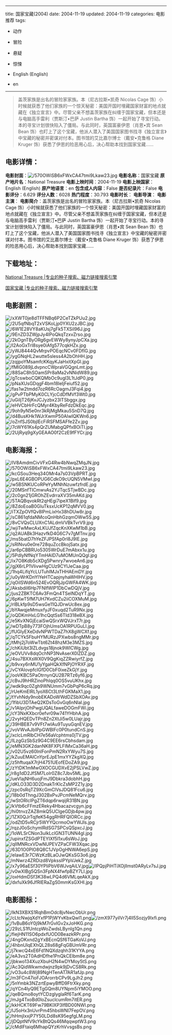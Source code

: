 
---
title: 国家宝藏(2004)
date: 2004-11-19
updated: 2004-11-19
categories: 电影推荐
tags:
- 动作
- 冒险
- 悬疑
- 惊悚

- English (English)
- en
---


> 盖茨家族是出名的冒险家家族。本（尼古拉斯•凯奇 Nicolas Cage 饰）小时候就获悉了他们家族的一个惊天秘密：美国开国时埋藏国家财富的地点就藏在《独立宣言》中。尽管父亲不想盖茨家族在纠缠于国家宝藏，但本还是与电脑高手雷利（贾斯汀•巴萨 Justin Bartha 饰）一起开始了寻宝行动。本的寻宝计划很快陷入了僵局。与此同时，英国富豪伊恩（肖恩•宾 Sean Bean 饰）也盯上了这个宝藏，他派人潜入了美国国家图书找寻《独立宣言》中宝藏的秘密并密谋对付本。图书馆的艾比嘉尔博士（戴安•克鲁格 Diane Kruger 饰）获悉了伊恩的险恶用心后，决心帮助本找到国家宝藏……

## **电影详情**：

**电影封面**：<img src="https://image.tmdb.org/t/p/w200/570OWiSB6xFWxCA47tmi9Lkaw23.jpg" alt="/570OWiSB6xFWxCA47tmi9Lkaw23.jpg" title="/570OWiSB6xFWxCA47tmi9Lkaw23.jpg">
**电影名称**：国家宝藏
**原产地片名**：National Treasure
**电影上映时间**：2004-11-19
**电影上映国家**：English (English)
**原产地语言**：en
**包含成人内容**：False
**是否纪录片**：False
**电影评分**：6.629
**评分人数**：6028
**热门程度**：30.793
**电影时长**：
**电影导演**：
**电影主演**：
**电影简介**：盖茨家族是出名的冒险家家族。本（尼古拉斯•凯奇 Nicolas Cage 饰）小时候就获悉了他们家族的一个惊天秘密：美国开国时埋藏国家财富的地点就藏在《独立宣言》中。尽管父亲不想盖茨家族在纠缠于国家宝藏，但本还是与电脑高手雷利（贾斯汀•巴萨 Justin Bartha 饰）一起开始了寻宝行动。本的寻宝计划很快陷入了僵局。与此同时，英国富豪伊恩（肖恩•宾 Sean Bean 饰）也盯上了这个宝藏，他派人潜入了美国国家图书找寻《独立宣言》中宝藏的秘密并密谋对付本。图书馆的艾比嘉尔博士（戴安•克鲁格 Diane Kruger 饰）获悉了伊恩的险恶用心后，决心帮助本找到国家宝藏……

## **下载地址**：
[National Treasure |专业的种子搜索、磁力链接搜索引擎](https://movie.amd794.com:2083/?search=National%20Treasure&ordering=&mode=match_phrase&page_size=10&page=1)

[国家宝藏 |专业的种子搜索、磁力链接搜索引擎](https://movie.amd794.com:2083/?search=%E5%9B%BD%E5%AE%B6%E5%AE%9D%E8%97%8F&ordering=&mode=match_phrase&page_size=10&page=1)
 

## **电影剧照**：
<img src="https://image.tmdb.org/t/p/original/xXWT0je8dTFFNBq6P2CeTZkPUu2.jpg" alt="/xXWT0je8dTFFNBq6P2CeTZkPUu2.jpg" title="/xXWT0je8dTFFNBq6P2CeTZkPUu2.jpg"><img src="https://image.tmdb.org/t/p/original/2U5qfNbqT2xVSKoLjp0YXU2zJBC.jpg" alt="/2U5qfNbqT2xVSKoLjp0YXU2zJBC.jpg" title="/2U5qfNbqT2xVSKoLjp0YXU2zJBC.jpg"><img src="https://image.tmdb.org/t/p/original/6W1E28VY8aKUsj7gFk5TXSiI96J.jpg" alt="/6W1E28VY8aKUsj7gFk5TXSiI96J.jpg" title="/6W1E28VY8aKUsj7gFk5TXSiI96J.jpg"><img src="https://image.tmdb.org/t/p/original/9EnZD3ZWjpJy4IPoQkqTzxvZrso.jpg" alt="/9EnZD3ZWjpJy4IPoQkqTzxvZrso.jpg" title="/9EnZD3ZWjpJy4IPoQkqTzxvZrso.jpg"><img src="https://image.tmdb.org/t/p/original/2kOgnTByORg6gvEWWy8ynyJpCXa.jpg" alt="/2kOgnTByORg6gvEWWy8ynyJpCXa.jpg" title="/2kOgnTByORg6gvEWWy8ynyJpCXa.jpg"><img src="https://image.tmdb.org/t/p/original/l2AoGxTrI8sye0iAfg577cqkHZx.jpg" alt="/l2AoGxTrI8sye0iAfg577cqkHZx.jpg" title="/l2AoGxTrI8sye0iAfg577cqkHZx.jpg"><img src="https://image.tmdb.org/t/p/original/yWJ8444QvMrpvPOEqcNCv0FDflG.jpg" alt="/yWJ8444QvMrpvPOEqcNCv0FDflG.jpg" title="/yWJ8444QvMrpvPOEqcNCv0FDflG.jpg"><img src="https://image.tmdb.org/t/p/original/ygGNqHL2wutte5sless4A2bOhHH.jpg" alt="/ygGNqHL2wutte5sless4A2bOhHH.jpg" title="/ygGNqHL2wutte5sless4A2bOhHH.jpg"><img src="https://image.tmdb.org/t/p/original/zqjpoYMsamfcKKqyKJaHxitXpGI.jpg" alt="/zqjpoYMsamfcKKqyKJaHxitXpGI.jpg" title="/zqjpoYMsamfcKKqyKJaHxitXpGI.jpg"><img src="https://image.tmdb.org/t/p/original/fMlG089jLdvpncCWpraVGQgnLmt.jpg" alt="/fMlG089jLdvpncCWpraVGQgnLmt.jpg" title="/fMlG089jLdvpncCWpraVGQgnLmt.jpg"><img src="https://image.tmdb.org/t/p/original/88SaC8hSOamSPr8aMa2vNNidW89.jpg" alt="/88SaC8hSOamSPr8aMa2vNNidW89.jpg" title="/88SaC8hSOamSPr8aMa2vNNidW89.jpg"><img src="https://image.tmdb.org/t/p/original/gTcswboCQKQMbOc9ugl3L1tJdP0.jpg" alt="/gTcswboCQKQMbOc9ugl3L1tJdP0.jpg" title="/gTcswboCQKQMbOc9ugl3L1tJdP0.jpg"><img src="https://image.tmdb.org/t/p/original/pNaXUsGDqgF4bm18leIjFeiuf52.jpg" alt="/pNaXUsGDqgF4bm18leIjFeiuf52.jpg" title="/pNaXUsGDqgF4bm18leIjFeiuf52.jpg"><img src="https://image.tmdb.org/t/p/original/fas1w2tmdd7ozR6RcOagmJ3Fqi4.jpg" alt="/fas1w2tmdd7ozR6RcOagmJ3Fqi4.jpg" title="/fas1w2tmdd7ozR6RcOagmJ3Fqi4.jpg"><img src="https://image.tmdb.org/t/p/original/gPvPTbPMyK0CLYjcCdDfMVf3Wt0.jpg" alt="/gPvPTbPMyK0CLYjcCdDfMVf3Wt0.jpg" title="/gPvPTbPMyK0CLYjcCdDfMVf3Wt0.jpg"><img src="https://image.tmdb.org/t/p/original/uGiIjT26jKvJCJyzbx23lTSbggx.jpg" alt="/uGiIjT26jKvJCJyzbx23lTSbggx.jpg" title="/uGiIjT26jKvJCJyzbx23lTSbggx.jpg"><img src="https://image.tmdb.org/t/p/original/eHVCbHrFcQMyr4KbyReFdzDkEqc.jpg" alt="/eHVCbHrFcQMyr4KbyReFdzDkEqc.jpg" title="/eHVCbHrFcQMyr4KbyReFdzDkEqc.jpg"><img src="https://image.tmdb.org/t/p/original/9oh9yN5e0nr3kRjMgMkau5SnD7Q.jpg" alt="/9oh9yN5e0nr3kRjMgMkau5SnD7Q.jpg" title="/9oh9yN5e0nr3kRjMgMkau5SnD7Q.jpg"><img src="https://image.tmdb.org/t/p/original/d4BusKHk1WJrXwmP50AIwIQKWn6.jpg" alt="/d4BusKHk1WJrXwmP50AIwIQKWn6.jpg" title="/d4BusKHk1WJrXwmP50AIwIQKWn6.jpg"><img src="https://image.tmdb.org/t/p/original/oZnfSJS0bjlEcFiRSFMSAFfe2Zv.jpg" alt="/oZnfSJS0bjlEcFiRSFMSAFfe2Zv.jpg" title="/oZnfSJS0bjlEcFiRSFMSAFfe2Zv.jpg"><img src="https://image.tmdb.org/t/p/original/7cWY61Ks4pQrZUMabgQPfxBOiTI.jpg" alt="/7cWY61Ks4pQrZUMabgQPfxBOiTI.jpg" title="/7cWY61Ks4pQrZUMabgQPfxBOiTI.jpg"><img src="https://image.tmdb.org/t/p/original/2UjRyq9gXyGEAAO0f2CzE9fFYCr.jpg" alt="/2UjRyq9gXyGEAAO0f2CzE9fFYCr.jpg" title="/2UjRyq9gXyGEAAO0f2CzE9fFYCr.jpg">

## **电影海报**：
<img src="https://image.tmdb.org/t/p/original/lV8AmdmCivVFxG4Rw4bNwqZMqJN.jpg" alt="/lV8AmdmCivVFxG4Rw4bNwqZMqJN.jpg" title="/lV8AmdmCivVFxG4Rw4bNwqZMqJN.jpg"><img src="https://image.tmdb.org/t/p/original/570OWiSB6xFWxCA47tmi9Lkaw23.jpg" alt="/570OWiSB6xFWxCA47tmi9Lkaw23.jpg" title="/570OWiSB6xFWxCA47tmi9Lkaw23.jpg"><img src="https://image.tmdb.org/t/p/original/kcGSou3Heq34OMr4a7s03VpBPRT.jpg" alt="/kcGSou3Heq34OMr4a7s03VpBPRT.jpg" title="/kcGSou3Heq34OMr4a7s03VpBPRT.jpg"><img src="https://image.tmdb.org/t/p/original/pxL6E4GBOPUG6CdkO9cUQN5VMwI.jpg" alt="/pxL6E4GBOPUG6CdkO9cUQN5VMwI.jpg" title="/pxL6E4GBOPUG6CdkO9cUQN5VMwI.jpg"><img src="https://image.tmdb.org/t/p/original/w5BSNKUCoRPeYyMNhNzuwfzfrdE.jpg" alt="/w5BSNKUCoRPeYyMNhNzuwfzfrdE.jpg" title="/w5BSNKUCoRPeYyMNhNzuwfzfrdE.jpg"><img src="https://image.tmdb.org/t/p/original/20MSnfTICmwvAs2YJTqcSTjwBDc.jpg" alt="/20MSnfTICmwvAs2YJTqcSTjwBDc.jpg" title="/20MSnfTICmwvAs2YJTqcSTjwBDc.jpg"><img src="https://image.tmdb.org/t/p/original/2c0gn21jGROhZEvdrraXV35mAKd.jpg" alt="/2c0gn21jGROhZEvdrraXV35mAKd.jpg" title="/2c0gn21jGROhZEvdrraXV35mAKd.jpg"><img src="https://image.tmdb.org/t/p/original/5TAQBqvokRt2qHEgi7ipeX1Bif9.jpg" alt="/5TAQBqvokRt2qHEgi7ipeX1Bif9.jpg" title="/5TAQBqvokRt2qHEgi7ipeX1Bif9.jpg"><img src="https://image.tmdb.org/t/p/original/8ZdoEoaB0GIuTksxUcKP12qMVV0.jpg" alt="/8ZdoEoaB0GIuTksxUcKP12qMVV0.jpg" title="/8ZdoEoaB0GIuTksxUcKP12qMVV0.jpg"><img src="https://image.tmdb.org/t/p/original/iTXZpOVfQv8lPmLixHx38hDUw8r.jpg" alt="/iTXZpOVfQv8lPmLixHx38hDUw8r.jpg" title="/iTXZpOVfQv8lPmLixHx38hDUw8r.jpg"><img src="https://image.tmdb.org/t/p/original/sC861qfdaNMcoQnHbhGzqmOWw5S.jpg" alt="/sC861qfdaNMcoQnHbhGzqmOWw5S.jpg" title="/sC861qfdaNMcoQnHbhGzqmOWw5S.jpg"><img src="https://image.tmdb.org/t/p/original/8vCVQsCLUXnC1ALdmVVBkTvrV9.jpg" alt="/8vCVQsCLUXnC1ALdmVVBkTvrV9.jpg" title="/8vCVQsCLUXnC1ALdmVVBkTvrV9.jpg"><img src="https://image.tmdb.org/t/p/original/wjiTwMwcAxLKUJfZqcKnXKwM1bB.jpg" alt="/wjiTwMwcAxLKUJfZqcKnXKwM1bB.jpg" title="/wjiTwMwcAxLKUJfZqcKnXKwM1bB.jpg"><img src="https://image.tmdb.org/t/p/original/q2AUABk3HazvfkD4G6C7v7gMTnv.jpg" alt="/q2AUABk3HazvfkD4G6C7v7gMTnv.jpg" title="/q2AUABk3HazvfkD4G6C7v7gMTnv.jpg"><img src="https://image.tmdb.org/t/p/original/ms5batD7hYeZFJPSfAp0rl8J9IE.jpg" alt="/ms5batD7hYeZFJPSfAp0rl8J9IE.jpg" title="/ms5batD7hYeZFJPSfAp0rl8J9IE.jpg"><img src="https://image.tmdb.org/t/p/original/sRINvu0e0re728quZccBkojSatx.jpg" alt="/sRINvu0e0re728quZccBkojSatx.jpg" title="/sRINvu0e0re728quZccBkojSatx.jpg"><img src="https://image.tmdb.org/t/p/original/ar6pCBBRUo5305WrDuE7mAbxx1u.jpg" alt="/ar6pCBBRUo5305WrDuE7mAbxx1u.jpg" title="/ar6pCBBRUo5305WrDuE7mAbxx1u.jpg"><img src="https://image.tmdb.org/t/p/original/5PdIyNfNqYTmHAID7uMOMUnQQgl.jpg" alt="/5PdIyNfNqYTmHAID7uMOMUnQQgl.jpg" title="/5PdIyNfNqYTmHAID7uMOMUnQQgl.jpg"><img src="https://image.tmdb.org/t/p/original/ix7O8Kdb5cXDg5Pwnry7wvoeAn6.jpg" alt="/ix7O8Kdb5cXDg5Pwnry7wvoeAn6.jpg" title="/ix7O8Kdb5cXDg5Pwnry7wvoeAn6.jpg"><img src="https://image.tmdb.org/t/p/original/gjX6rLP1VIivwHgCUz9CYlJeCaa.jpg" alt="/gjX6rLP1VIivwHgCUz9CYlJeCaa.jpg" title="/gjX6rLP1VIivwHgCUz9CYlJeCaa.jpg"><img src="https://image.tmdb.org/t/p/original/1hq4LifqYcLUTuhIMJxTHHAEmDY.jpg" alt="/1hq4LifqYcLUTuhIMJxTHHAEmDY.jpg" title="/1hq4LifqYcLUTuhIMJxTHHAEmDY.jpg"><img src="https://image.tmdb.org/t/p/original/u0yWrKDnYlYeHTCapjnyhaWHIHV.jpg" alt="/u0yWrKDnYlYeHTCapjnyhaWHIHV.jpg" title="/u0yWrKDnYlYeHTCapjnyhaWHIHV.jpg"><img src="https://image.tmdb.org/t/p/original/qOiISWd6n524EvOQRjJpGWFA4WK.jpg" alt="/qOiISWd6n524EvOQRjJpGWFA4WK.jpg" title="/qOiISWd6n524EvOQRjJpGWFA4WK.jpg"><img src="https://image.tmdb.org/t/p/original/AksbdiI6Hp7FNIfWIP1DbCwDQjV.jpg" alt="/AksbdiI6Hp7FNIfWIP1DbCwDQjV.jpg" title="/AksbdiI6Hp7FNIfWIP1DbCwDQjV.jpg"><img src="https://image.tmdb.org/t/p/original/jus2ZBKTC6Av3FmQn4TSeINDqYT.jpg" alt="/jus2ZBKTC6Av3FmQn4TSeINDqYT.jpg" title="/jus2ZBKTC6Av3FmQn4TSeINDqYT.jpg"><img src="https://image.tmdb.org/t/p/original/6pKwT5fM7UH7KvdCZu2iiCOXMuM.jpg" alt="/6pKwT5fM7UH7KvdCZu2iiCOXMuM.jpg" title="/6pKwT5fM7UH7KvdCZu2iiCOXMuM.jpg"><img src="https://image.tmdb.org/t/p/original/rlBLkfp9sD5wsGe11QJDrwUc8ex.jpg" alt="/rlBLkfp9sD5wsGe11QJDrwUc8ex.jpg" title="/rlBLkfp9sD5wsGe11QJDrwUc8ex.jpg"><img src="https://image.tmdb.org/t/p/original/bYAwqjeMmuxfyJF0xuqd2TuR9Nx.jpg" alt="/bYAwqjeMmuxfyJF0xuqd2TuR9Nx.jpg" title="/bYAwqjeMmuxfyJF0xuqd2TuR9Nx.jpg"><img src="https://image.tmdb.org/t/p/original/oQDKmHxLG1hcQqtSs6TId318eBX.jpg" alt="/oQDKmHxLG1hcQqtSs6TId318eBX.jpg" title="/oQDKmHxLG1hcQqtSs6TId318eBX.jpg"><img src="https://image.tmdb.org/t/p/original/e5KvXNGjEcaiSwQSrxWQVJrxT7r.jpg" alt="/e5KvXNGjEcaiSwQSrxWQVJrxT7r.jpg" title="/e5KvXNGjEcaiSwQSrxWQVJrxT7r.jpg"><img src="https://image.tmdb.org/t/p/original/wDTpB8y773FOjhUmsOA1RPUGuLI.jpg" alt="/wDTpB8y773FOjhUmsOA1RPUGuLI.jpg" title="/wDTpB8y773FOjhUmsOA1RPUGuLI.jpg"><img src="https://image.tmdb.org/t/p/original/fUGIyEXeDdvNPWTDaZ7hX8gWCXf.jpg" alt="/fUGIyEXeDdvNPWTDaZ7hX8gWCXf.jpg" title="/fUGIyEXeDdvNPWTDaZ7hX8gWCXf.jpg"><img src="https://image.tmdb.org/t/p/original/qTCYk5FbuHYMURzJPXwbs8ngMMr.jpg" alt="/qTCYk5FbuHYMURzJPXwbs8ngMMr.jpg" title="/qTCYk5FbuHYMURzJPXwbs8ngMMr.jpg"><img src="https://image.tmdb.org/t/p/original/tMhj2j7oWwTbt6Zt48hzM3e3MZS.jpg" alt="/tMhj2j7oWwTbt6Zt48hzM3e3MZS.jpg" title="/tMhj2j7oWwTbt6Zt48hzM3e3MZS.jpg"><img src="https://image.tmdb.org/t/p/original/chKiUbt3lZLdvgs18jnok9WICWg.jpg" alt="/chKiUbt3lZLdvgs18jnok9WICWg.jpg" title="/chKiUbt3lZLdvgs18jnok9WICWg.jpg"><img src="https://image.tmdb.org/t/p/original/eOVUVv8dqOchNP3NvAserX0lZDZ.jpg" alt="/eOVUVv8dqOchNP3NvAserX0lZDZ.jpg" title="/eOVUVv8dqOchNP3NvAserX0lZDZ.jpg"><img src="https://image.tmdb.org/t/p/original/4su7BXXsWX0V9QgKiqZZRwiyrfZ.jpg" alt="/4su7BXXsWX0V9QgKiqZZRwiyrfZ.jpg" title="/4su7BXXsWX0V9QgKiqZZRwiyrfZ.jpg"><img src="https://image.tmdb.org/t/p/original/b9vxy6nMU1yYgaHQkXfNPjOYRXF.jpg" alt="/b9vxy6nMU1yYgaHQkXfNPjOYRXF.jpg" title="/b9vxy6nMU1yYgaHQkXfNPjOYRXF.jpg"><img src="https://image.tmdb.org/t/p/original/vCYAIovpfcIGfD0CbF0ixeZkGjY.jpg" alt="/vCYAIovpfcIGfD0CbF0ixeZkGjY.jpg" title="/vCYAIovpfcIGfD0CbF0ixeZkGjY.jpg"><img src="https://image.tmdb.org/t/p/original/ooVKBC5PaOtrnynQU2B7RTz6yf6.jpg" alt="/ooVKBC5PaOtrnynQU2B7RTz6yf6.jpg" title="/ooVKBC5PaOtrnynQU2B7RTz6yf6.jpg"><img src="https://image.tmdb.org/t/p/original/cBvJ9hHRZinoPhlqq0OS5vuUKhx.jpg" alt="/cBvJ9hHRZinoPhlqq0OS5vuUKhx.jpg" title="/cBvJ9hHRZinoPhlqq0OS5vuUKhx.jpg"><img src="https://image.tmdb.org/t/p/original/wdk9qc0Zgh9WNUmm7vGbPqP6cRq.jpg" alt="/wdk9qc0Zgh9WNUmm7vGbPqP6cRq.jpg" title="/wdk9qc0Zgh9WNUmm7vGbPqP6cRq.jpg"><img src="https://image.tmdb.org/t/p/original/rUeKmElRL1yoX6Ct3LthFGKMaX1.jpg" alt="/rUeKmElRL1yoX6Ct3LthFGKMaX1.jpg" title="/rUeKmElRL1yoX6Ct3LthFGKMaX1.jpg"><img src="https://image.tmdb.org/t/p/original/tYvhNdy9nobEKADoWWdDZSbXOAv.jpg" alt="/tYvhNdy9nobEKADoWWdDZSbXOAv.jpg" title="/tYvhNdy9nobEKADoWWdDZSbXOAv.jpg"><img src="https://image.tmdb.org/t/p/original/1fibU3DTAeQ2KDsToGvGq6nNlal.jpg" alt="/1fibU3DTAeQ2KDsToGvGq6nNlal.jpg" title="/1fibU3DTAeQ2KDsToGvGq6nNlal.jpg"><img src="https://image.tmdb.org/t/p/original/v1AIprjOhPwgUQALfaweDOGmFWi.jpg" alt="/v1AIprjOhPwgUQALfaweDOGmFWi.jpg" title="/v1AIprjOhPwgUQALfaweDOGmFWi.jpg"><img src="https://image.tmdb.org/t/p/original/cY3NxKXbcr0efvr09w741YHbhA.jpg" alt="/cY3NxKXbcr0efvr09w741YHbhA.jpg" title="/cY3NxKXbcr0efvr09w741YHbhA.jpg"><img src="https://image.tmdb.org/t/p/original/2vyHQEDvTPn8Zn2XtJi5w0LUajr.jpg" alt="/2vyHQEDvTPn8Zn2XtJi5w0LUajr.jpg" title="/2vyHQEDvTPn8Zn2XtJi5w0LUajr.jpg"><img src="https://image.tmdb.org/t/p/original/39HBE87v9VFt7wIAu9TuyuGqnEV.jpg" alt="/39HBE87v9VFt7wIAu9TuyuGqnEV.jpg" title="/39HBE87v9VFt7wIAu9TuyuGqnEV.jpg"><img src="https://image.tmdb.org/t/p/original/voVWvAJbIPpGWBlFc0P0tundCnS.jpg" alt="/voVWvAJbIPpGWBlFc0P0tundCnS.jpg" title="/voVWvAJbIPpGWBlFc0P0tundCnS.jpg"><img src="https://image.tmdb.org/t/p/original/xclcLmRlbCH7e56aVcphtms0jTV.jpg" alt="/xclcLmRlbCH7e56aVcphtms0jTV.jpg" title="/xclcLmRlbCH7e56aVcphtms0jTV.jpg"><img src="https://image.tmdb.org/t/p/original/lLzgGzSbSz9G4C9EE6rsCbhsdam.jpg" alt="/lLzgGzSbSz9G4C9EE6rsCbhsdam.jpg" title="/lLzgGzSbSz9G4C9EE6rsCbhsdam.jpg"><img src="https://image.tmdb.org/t/p/original/eMN3GK2danNK8FXPLFIMxCa36aH.jpg" alt="/eMN3GK2danNK8FXPLFIMxCa36aH.jpg" title="/eMN3GK2danNK8FXPLFIMxCa36aH.jpg"><img src="https://image.tmdb.org/t/p/original/v02U5vz60lnlFonPmN2RxYWyu7S.jpg" alt="/v02U5vz60lnlFonPmN2RxYWyu7S.jpg" title="/v02U5vz60lnlFonPmN2RxYWyu7S.jpg"><img src="https://image.tmdb.org/t/p/original/kZuuEMAICnYprEJpE1mxYYZkgXQ.jpg" alt="/kZuuEMAICnYprEJpE1mxYYZkgXQ.jpg" title="/kZuuEMAICnYprEJpE1mxYYZkgXQ.jpg"><img src="https://image.tmdb.org/t/p/original/z5hftuqaX7rjH4751UEofEDoZA9.jpg" alt="/z5hftuqaX7rjH4751UEofEDoZA9.jpg" title="/z5hftuqaX7rjH4751UEofEDoZA9.jpg"><img src="https://image.tmdb.org/t/p/original/zYtDK1mMwOXOCGUDXvE2jPSLVwZ.jpg" alt="/zYtDK1mMwOXOCGUDXvE2jPSLVwZ.jpg" title="/zYtDK1mMwOXOCGUDXvE2jPSLVwZ.jpg"><img src="https://image.tmdb.org/t/p/original/r8g1dD2JfSM7LoIr0Z8c7Jbv5ML.jpg" alt="/r8g1dD2JfSM7LoIr0Z8c7Jbv5ML.jpg" title="/r8g1dD2JfSM7LoIr0Z8c7Jbv5ML.jpg"><img src="https://image.tmdb.org/t/p/original/ueVlajNH6uojFmJ9Dbkra3dobhH.jpg" alt="/ueVlajNH6uojFmJ9Dbkra3dobhH.jpg" title="/ueVlajNH6uojFmJ9Dbkra3dobhH.jpg"><img src="https://image.tmdb.org/t/p/original/dKLO33D3D2DnakTrKlcZsMP2Z1y.jpg" alt="/dKLO33D3D2DnakTrKlcZsMP2Z1y.jpg" title="/dKLO33D3D2DnakTrKlcZsMP2Z1y.jpg"><img src="https://image.tmdb.org/t/p/original/zpc0sRqTZ9XcGmClVsJDQ81Fcu6.jpg" alt="/zpc0sRqTZ9XcGmClVsJDQ81Fcu6.jpg" title="/zpc0sRqTZ9XcGmClVsJDQ81Fcu6.jpg"><img src="https://image.tmdb.org/t/p/original/18b0dThngJ302BxPvJPcmNeMQrv.jpg" alt="/18b0dThngJ302BxPvJPcmNeMQrv.jpg" title="/18b0dThngJ302BxPvJPcmNeMQrv.jpg"><img src="https://image.tmdb.org/t/p/original/wStORlcIPgZT6dqp6rwqijR31BN.jpg" alt="/wStORlcIPgZT6dqp6rwqijR31BN.jpg" title="/wStORlcIPgZT6dqp6rwqijR31BN.jpg"><img src="https://image.tmdb.org/t/p/original/kVtb6cFFmzEReky4Hbacazvcgyn.jpg" alt="/kVtb6cFFmzEReky4Hbacazvcgyn.jpg" title="/kVtb6cFFmzEReky4Hbacazvcgyn.jpg"><img src="https://image.tmdb.org/t/p/original/hi0tnvzZAZ8mkQ5UClgeGDjb4pw.jpg" alt="/hi0tnvzZAZ8mkQ5UClgeGDjb4pw.jpg" title="/hi0tnvzZAZ8mkQ5UClgeGDjb4pw.jpg"><img src="https://image.tmdb.org/t/p/original/1ZX0QJrTqjfeK54ggRHRFQIORCc.jpg" alt="/1ZX0QJrTqjfeK54ggRHRFQIORCc.jpg" title="/1ZX0QJrTqjfeK54ggRHRFQIORCc.jpg"><img src="https://image.tmdb.org/t/p/original/odZtD5vRCjr5WYYQcrmoOwYWJls.jpg" alt="/odZtD5vRCjr5WYYQcrmoOwYWJls.jpg" title="/odZtD5vRCjr5WYYQcrmoOwYWJls.jpg"><img src="https://image.tmdb.org/t/p/original/rqzJ0oSchymIRdSG7SPCsQSpxcJ.jpg" alt="/rqzJ0oSchymIRdSG7SPCsQSpxcJ.jpg" title="/rqzJ0oSchymIRdSG7SPCsQSpxcJ.jpg"><img src="https://image.tmdb.org/t/p/original/1oWLSrCNon3uIkLclGN3TUNN4gl.jpg" alt="/1oWLSrCNon3uIkLclGN3TUNN4gl.jpg" title="/1oWLSrCNon3uIkLclGN3TUNN4gl.jpg"><img src="https://image.tmdb.org/t/p/original/upinxfZSGdPTEYIXf5l1xu6sWoJ.jpg" alt="/upinxfZSGdPTEYIXf5l1xu6sWoJ.jpg" title="/upinxfZSGdPTEYIXf5l1xu6sWoJ.jpg"><img src="https://image.tmdb.org/t/p/original/qIIMNRcxVDwNUPEVZPaCFW3Xqac.jpg" alt="/qIIMNRcxVDwNUPEVZPaCFW3Xqac.jpg" title="/qIIMNRcxVDwNUPEVZPaCFW3Xqac.jpg"><img src="https://image.tmdb.org/t/p/original/63D1O0PlO8Q8C1JVpOgHNWA6epS.jpg" alt="/63D1O0PlO8Q8C1JVpOgHNWA6epS.jpg" title="/63D1O0PlO8Q8C1JVpOgHNWA6epS.jpg"><img src="https://image.tmdb.org/t/p/original/eIawE3r7CWzKzBLaOJwQKsSG3o6.jpg" alt="/eIawE3r7CWzKzBLaOJwQKsSG3o6.jpg" title="/eIawE3r7CWzKzBLaOJwQKsSG3o6.jpg"><img src="https://image.tmdb.org/t/p/original/mNwrz4ZRDizd8VpkssIPYpVJekZ.jpg" alt="/mNwrz4ZRDizd8VpkssIPYpVJekZ.jpg" title="/mNwrz4ZRDizd8VpkssIPYpVJekZ.jpg"><img src="https://image.tmdb.org/t/p/original/x7y96aESf30YPliPbV6WJvqAiLV.jpg" alt="/x7y96aESf30YPliPbV6WJvqAiLV.jpg" title="/x7y96aESf30YPliPbV6WJvqAiLV.jpg"><img src="https://image.tmdb.org/t/p/original/lPQpjPiHTiXOjllmst0ARyLv7sJ.jpg" alt="/lPQpjPiHTiXOjllmst0ARyLv7sJ.jpg" title="/lPQpjPiHTiXOjllmst0ARyLv7sJ.jpg"><img src="https://image.tmdb.org/t/p/original/v0wXIBg5QSn3FpNX4fwfpBZY7LI.jpg" alt="/v0wXIBg5QSn3FpNX4fwfpBZY7LI.jpg" title="/v0wXIBg5QSn3FpNX4fwfpBZY7LI.jpg"><img src="https://image.tmdb.org/t/p/original/oxHdmDSf3K38wLPQ4d6VMLqeAkX.jpg" alt="/oxHdmDSf3K38wLPQ4d6VMLqeAkX.jpg" title="/oxHdmDSf3K38wLPQ4d6VMLqeAkX.jpg"><img src="https://image.tmdb.org/t/p/original/dxfuXk96JfRIERaZgS0mmKsGXHI.jpg" alt="/dxfuXk96JfRIERaZgS0mmKsGXHI.jpg" title="/dxfuXk96JfRIERaZgS0mmKsGXHI.jpg">

## **电影图标**：
<img src="https://image.tmdb.org/t/p/original/lkN3XBXS1RqhBmOdc8jvNwcObUr.png" alt="/lkN3XBXS1RqhBmOdc8jvNwcObUr.png" title="/lkN3XBXS1RqhBmOdc8jvNwcObUr.png"><img src="https://image.tmdb.org/t/p/original/cLtcNwjqXdYxfP1PjWYvKbxQwI1.png" alt="/cLtcNwjqXdYxfP1PjWYvKbxQwI1.png" title="/cLtcNwjqXdYxfP1PjWYvKbxQwI1.png"><img src="https://image.tmdb.org/t/p/original/zmX977yilVr7j4ll5Sozjy9Ixfi.png" alt="/zmX977yilVr7j4ll5Sozjy9Ixfi.png" title="/zmX977yilVr7j4ll5Sozjy9Ixfi.png"><img src="https://image.tmdb.org/t/p/original/1vBuB6oY0j9kM7rGvIGv2xJoHKG.png" alt="/1vBuB6oY0j9kM7rGvIGv2xJoHKG.png" title="/1vBuB6oY0j9kM7rGvIGv2xJoHKG.png"><img src="https://image.tmdb.org/t/p/original/29zLS1fUntcpWoZwdsLBynIg1Qn.png" alt="/29zLS1fUntcpWoZwdsLBynIg1Qn.png" title="/29zLS1fUntcpWoZwdsLBynIg1Qn.png"><img src="https://image.tmdb.org/t/p/original/fiejHN11SO6pdxfUOD0BeazkRPr.png" alt="/fiejHN11SO6pdxfUOD0BeazkRPr.png" title="/fiejHN11SO6pdxfUOD0BeazkRPr.png"><img src="https://image.tmdb.org/t/p/original/4ngOKxnd2gYxBEcnQSf6TGaKoVJ.png" alt="/4ngOKxnd2gYxBEcnQSf6TGaKoVJ.png" title="/4ngOKxnd2gYxBEcnQSf6TGaKoVJ.png"><img src="https://image.tmdb.org/t/p/original/4hbnUlqEXhQL28s68gFqGBUmVRr.png" alt="/4hbnUlqEXhQL28s68gFqGBUmVRr.png" title="/4hbnUlqEXhQL28s68gFqGBUmVRr.png"><img src="https://image.tmdb.org/t/p/original/j7kwcQ4xE6Fd1NQXdzqhh31KYYA.png" alt="/j7kwcQ4xE6Fd1NQXdzqhh31KYYA.png" title="/j7kwcQ4xE6Fd1NQXdzqhh31KYYA.png"><img src="https://image.tmdb.org/t/p/original/eA3vs2T0AdHDfhe1PnQkCElbm8e.png" alt="/eA3vs2T0AdHDfhe1PnQkCElbm8e.png" title="/eA3vs2T0AdHDfhe1PnQkCElbm8e.png"><img src="https://image.tmdb.org/t/p/original/jbkwo134XuzXbuH2N4wDYMoy5tS.png" alt="/jbkwo134XuzXbuH2N4wDYMoy5tS.png" title="/jbkwo134XuzXbuH2N4wDYMoy5tS.png"><img src="https://image.tmdb.org/t/p/original/Ac3QidWkwmdwjnz9pk9jDvCS8Rk.png" alt="/Ac3QidWkwmdwjnz9pk9jDvCS8Rk.png" title="/Ac3QidWkwmdwjnz9pk9jDvCS8Rk.png"><img src="https://image.tmdb.org/t/p/original/vO3u4c8Wj89NgHTenAT7AR1afJp.png" alt="/vO3u4c8Wj89NgHTenAT7AR1afJp.png" title="/vO3u4c8Wj89NgHTenAT7AR1afJp.png"><img src="https://image.tmdb.org/t/p/original/m3FCn47ioFJOArorrbCPv9LgJh2.png" alt="/m3FCn47ioFJOArorrbCPv9LgJh2.png" title="/m3FCn47ioFJOArorrbCPv9LgJh2.png"><img src="https://image.tmdb.org/t/p/original/5nYmbk3NZzrtEpwyBffD9FtrXky.png" alt="/5nYmbk3NZzrtEpwyBffD9FtrXky.png" title="/5nYmbk3NZzrtEpwyBffD9FtrXky.png"><img src="https://image.tmdb.org/t/p/original/qYCn4IyQ9ETgGQm8UYNpm5iYMOO.png" alt="/qYCn4IyQ9ETgGQm8UYNpm5iYMOO.png" title="/qYCn4IyQ9ETgGQm8UYNpm5iYMOO.png"><img src="https://image.tmdb.org/t/p/original/qeBQmo8oytYCDzglyglaRf6TarK.png" alt="/qeBQmo8oytYCDzglyglaRf6TarK.png" title="/qeBQmo8oytYCDzglyglaRf6TarK.png"><img src="https://image.tmdb.org/t/p/original/mJg4TxoBd0loZsuclcumRm7itER.png" alt="/mJg4TxoBd0loZsuclcumRm7itER.png" title="/mJg4TxoBd0loZsuclcumRm7itER.png"><img src="https://image.tmdb.org/t/p/original/kkHCKT69Fw79BKlXP3IfBD00NWl.png" alt="/kkHCKT69Fw79BKlXP3IfBD00NWl.png" title="/kkHCKT69Fw79BKlXP3IfBD00NWl.png"><img src="https://image.tmdb.org/t/p/original/lJ5oHx3nUvrPm45hbsWNI7FepOV.png" alt="/lJ5oHx3nUvrPm45hbsWNI7FepOV.png" title="/lJ5oHx3nUvrPm45hbsWNI7FepOV.png"><img src="https://image.tmdb.org/t/p/original/hHmjIxxjP7Y50LDd8sK95egfgLM.png" alt="/hHmjIxxjP7Y50LDd8sK95egfgLM.png" title="/hHmjIxxjP7Y50LDd8sK95egfgLM.png"><img src="https://image.tmdb.org/t/p/original/jDQptNfV9cYkBtQQs46MqqwptW3.png" alt="/jDQptNfV9cYkBtQQs46MqqwptW3.png" title="/jDQptNfV9cYkBtQQs46MqqwptW3.png"><img src="https://image.tmdb.org/t/p/original/cMdlFtaiq6MhapQYzKrhVvsgsBs.png" alt="/cMdlFtaiq6MhapQYzKrhVvsgsBs.png" title="/cMdlFtaiq6MhapQYzKrhVvsgsBs.png">
